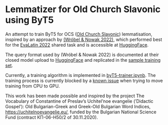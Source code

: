 # Lemmatizer for Old Church Slavonic using ByT5

An attempt to train ByT5 for OCS ([Old Church Slavonic](https://en.wikipedia.org/wiki/Old_Church_Slavonic)) lemmatisation, inspired by an approach by [(Wróbel & Nowak 2022)](https://aclanthology.org/2022.lt4hala-1.31/), which performed best for the [EvaLatin 2022](https://aclanthology.org/2022.lt4hala-1.29/) shared task and is accessible at [HuggingFace](https://huggingface.co/enelpol/evalatin2022-lemma-open).

The query format used by (Wróbel & Nowak 2022) is documented at their closed model upload to [HuggingFace](https://huggingface.co/enelpol/evalatin2022-lemma-closed) and replicated in the [sample training set](./data/00.csv).

Currently, a training algorithm is implemented in [byT5-trainer.ipynb](./byT5-trainer.ipynb). The training process is currently blocked by a [known issue](https://github.com/huggingface/transformers/issues/31833) when trying to move training from CPU to GPU.

This work has been made possible and inspired by the project The Vocabulary of Constantine of Preslav’s Uchitel’noe evangelie (’Didactic Gospel’): Old Bulgarian-Greek and Greek-Old Bulgarian Word Indices, https://uchitelnoevangelie.eu/, funded by the Bulgarian National Science Fund (contract КП-06-Н50/2 of 30.11.2020).